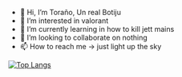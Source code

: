 - 👋 Hi, I’m Toraño, Un real Botiju
- 👀 I’m interested in valorant
- 🌱 I’m currently learning in how to kill jett mains
- 💞️ I’m looking to collaborate on nothing
- 📫 How to reach me -> just light up the sky


[![Top Langs](https://github-readme-stats.vercel.app/api/top-langs/?username=Tora-U00F1-o&layout=compact)](https://github.com/anuraghazra/github-readme-stats)
